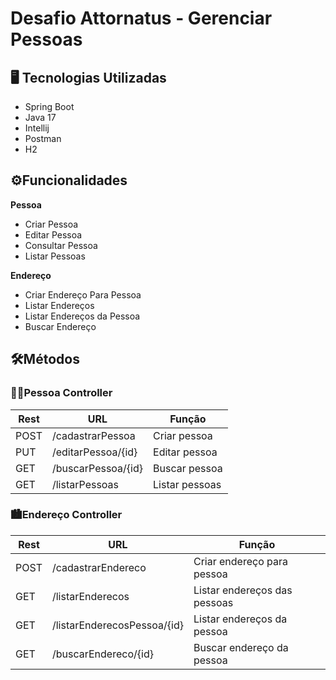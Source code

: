 #  Desafio Attornatus - Gerenciar Pessoas

## 🖥️ Tecnologias Utilizadas

* Spring Boot
* Java 17
* Intellij
* Postman
*  H2

## ⚙️Funcionalidades

**Pessoa**
   * Criar Pessoa
   * Editar Pessoa
   * Consultar Pessoa
   * Listar Pessoas
   
**Endereço**   
   * Criar Endereço Para Pessoa
   * Listar Endereços
   * Listar Endereços da Pessoa
   * Buscar Endereço


## 🛠️Métodos

### 🧑🏽Pessoa Controller
| Rest  | URL             |Função |
|-------|-----------------| ------- |
| POST  | /cadastrarPessoa      | Criar pessoa |
| PUT   | /editarPessoa/{id}   | Editar pessoa |
| GET   | /buscarPessoa/{id}| Buscar pessoa |
| GET   | /listarPessoas    | Listar pessoas |


### 🏙️Endereço Controller

|Rest | URL                         |Função |
|------ |-----------------------------| ------- |
|POST   | /cadastrarEndereco | Criar endereço para pessoa |
|GET   | /listarEnderecos | Listar endereços das pessoas|
|GET   | /listarEnderecosPessoa/{id} | Listar endereços da pessoa |
|GET   | /buscarEndereco/{id} | Buscar endereço da pessoa |

